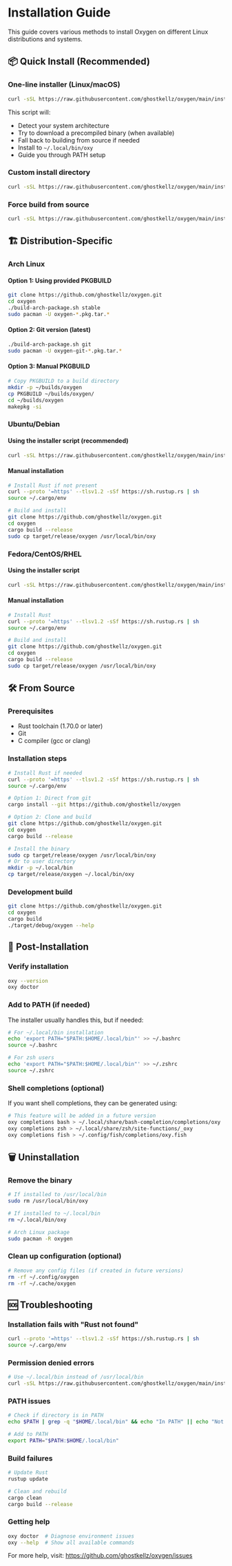 # Installation Guide

This guide covers various methods to install Oxygen on different Linux distributions and systems.

## 📦 Quick Install (Recommended)

### One-line installer (Linux/macOS)
```bash
curl -sSL https://raw.githubusercontent.com/ghostkellz/oxygen/main/install.sh | bash
```

This script will:
- Detect your system architecture
- Try to download a precompiled binary (when available)
- Fall back to building from source if needed
- Install to `~/.local/bin/oxy`
- Guide you through PATH setup

### Custom install directory
```bash
curl -sSL https://raw.githubusercontent.com/ghostkellz/oxygen/main/install.sh | bash -s -- --install-dir /usr/local/bin
```

### Force build from source
```bash
curl -sSL https://raw.githubusercontent.com/ghostkellz/oxygen/main/install.sh | bash -s -- --source
```

## 🏗️ Distribution-Specific

### Arch Linux

#### Option 1: Using provided PKGBUILD
```bash
git clone https://github.com/ghostkellz/oxygen.git
cd oxygen
./build-arch-package.sh stable
sudo pacman -U oxygen-*.pkg.tar.*
```

#### Option 2: Git version (latest)
```bash
./build-arch-package.sh git
sudo pacman -U oxygen-git-*.pkg.tar.*
```

#### Option 3: Manual PKGBUILD
```bash
# Copy PKGBUILD to a build directory
mkdir -p ~/builds/oxygen
cp PKGBUILD ~/builds/oxygen/
cd ~/builds/oxygen
makepkg -si
```

### Ubuntu/Debian

#### Using the installer script (recommended)
```bash
curl -sSL https://raw.githubusercontent.com/ghostkellz/oxygen/main/install.sh | bash
```

#### Manual installation
```bash
# Install Rust if not present
curl --proto '=https' --tlsv1.2 -sSf https://sh.rustup.rs | sh
source ~/.cargo/env

# Build and install
git clone https://github.com/ghostkellz/oxygen.git
cd oxygen
cargo build --release
sudo cp target/release/oxygen /usr/local/bin/oxy
```

### Fedora/CentOS/RHEL

#### Using the installer script
```bash
curl -sSL https://raw.githubusercontent.com/ghostkellz/oxygen/main/install.sh | bash
```

#### Manual installation
```bash
# Install Rust
curl --proto '=https' --tlsv1.2 -sSf https://sh.rustup.rs | sh
source ~/.cargo/env

# Build and install
git clone https://github.com/ghostkellz/oxygen.git
cd oxygen
cargo build --release
sudo cp target/release/oxygen /usr/local/bin/oxy
```

## 🛠️ From Source

### Prerequisites
- Rust toolchain (1.70.0 or later)
- Git
- C compiler (gcc or clang)

### Installation steps
```bash
# Install Rust if needed
curl --proto '=https' --tlsv1.2 -sSf https://sh.rustup.rs | sh
source ~/.cargo/env

# Option 1: Direct from git
cargo install --git https://github.com/ghostkellz/oxygen

# Option 2: Clone and build
git clone https://github.com/ghostkellz/oxygen.git
cd oxygen
cargo build --release

# Install the binary
sudo cp target/release/oxygen /usr/local/bin/oxy
# Or to user directory
mkdir -p ~/.local/bin
cp target/release/oxygen ~/.local/bin/oxy
```

### Development build
```bash
git clone https://github.com/ghostkellz/oxygen.git
cd oxygen
cargo build
./target/debug/oxygen --help
```

## 🔧 Post-Installation

### Verify installation
```bash
oxy --version
oxy doctor
```

### Add to PATH (if needed)
The installer usually handles this, but if needed:

```bash
# For ~/.local/bin installation
echo 'export PATH="$PATH:$HOME/.local/bin"' >> ~/.bashrc
source ~/.bashrc

# For zsh users
echo 'export PATH="$PATH:$HOME/.local/bin"' >> ~/.zshrc
source ~/.zshrc
```

### Shell completions (optional)
If you want shell completions, they can be generated using:
```bash
# This feature will be added in a future version
oxy completions bash > ~/.local/share/bash-completion/completions/oxy
oxy completions zsh > ~/.local/share/zsh/site-functions/_oxy
oxy completions fish > ~/.config/fish/completions/oxy.fish
```

## 🗑️ Uninstallation

### Remove the binary
```bash
# If installed to /usr/local/bin
sudo rm /usr/local/bin/oxy

# If installed to ~/.local/bin
rm ~/.local/bin/oxy

# Arch Linux package
sudo pacman -R oxygen
```

### Clean up configuration (optional)
```bash
# Remove any config files (if created in future versions)
rm -rf ~/.config/oxygen
rm -rf ~/.cache/oxygen
```

## 🆘 Troubleshooting

### Installation fails with "Rust not found"
```bash
curl --proto '=https' --tlsv1.2 -sSf https://sh.rustup.rs | sh
source ~/.cargo/env
```

### Permission denied errors
```bash
# Use ~/.local/bin instead of /usr/local/bin
curl -sSL https://raw.githubusercontent.com/ghostkellz/oxygen/main/install.sh | bash -s -- --install-dir ~/.local/bin
```

### PATH issues
```bash
# Check if directory is in PATH
echo $PATH | grep -q "$HOME/.local/bin" && echo "In PATH" || echo "Not in PATH"

# Add to PATH
export PATH="$PATH:$HOME/.local/bin"
```

### Build failures
```bash
# Update Rust
rustup update

# Clean and rebuild
cargo clean
cargo build --release
```

### Getting help
```bash
oxy doctor  # Diagnose environment issues
oxy --help  # Show all available commands
```

For more help, visit: https://github.com/ghostkellz/oxygen/issues